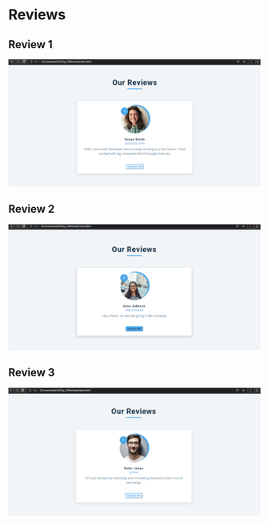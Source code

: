 # Reviews

## Review 1
![](screenshots/ss1.png)

## Review 2
![](screenshots/ss2.png)

## Review 3
![](screenshots/ss3.png)
